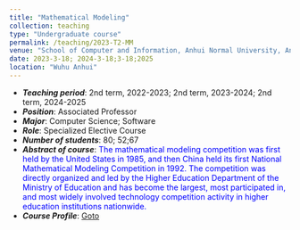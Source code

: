 ```yaml
---
title: "Mathematical Modeling"
collection: teaching
type: "Undergraduate course"
permalink: /teaching/2023-T2-MM
venue: "School of Computer and Information, Anhui Normal University, Anhui, China"
date: 2023-3-18; 2024-3-18;3-18;2025
location: "Wuhu Anhui"
---
```

* ___Teaching period___: 2nd term, 2022-2023; 2nd term, 2023-2024; 2nd term, 2024-2025
* ___Position___: Associated Professor
* ___Major___: Computer Science; Software 
* ___Role___: Specialized Elective Course
* ___Number of students___: 80; 52;67
* ___Abstract of course___: <font color='blue'> The mathematical modeling competition was first held by the United States in 1985, and then China held its first National Mathematical Modeling Competition in 1992. The competition was directly organized and led by the Higher Education Department of the Ministry of Education and has become the largest, most participated in, and most widely involved technology competition activity in higher education institutions nationwide.</font>
* ___Course Profile___: [Goto](http://ivr-ahnu.cn/lectures/modeling)
  
